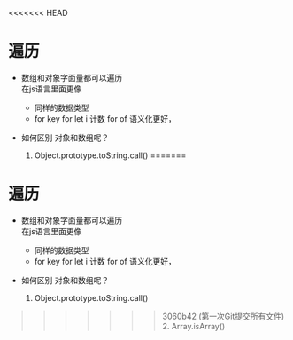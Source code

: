<<<<<<< HEAD
# 遍历

- 数组和对象字面量都可以遍历   
    在js语言里面更像
    - 同样的数据类型
    - for key
        for let i 计数
        for of 语义化更好，


- 如何区别  对象和数组呢？
    1. Object.prototype.toString.call()
=======
# 遍历

- 数组和对象字面量都可以遍历   
    在js语言里面更像
    - 同样的数据类型
    - for key
        for let i 计数
        for of 语义化更好，


- 如何区别  对象和数组呢？
    1. Object.prototype.toString.call()
>>>>>>> 3060b42 (第一次Git提交所有文件)
    2. Array.isArray()